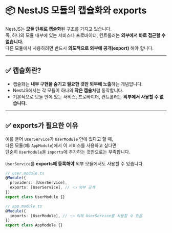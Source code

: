 # 📦 NestJS 모듈의 캡슐화와 exports
NestJS는 **모듈 단위로 캡슐화**된 구조를 가지고 있습니다.<br>
즉, 하나의 모듈 내부에 있는 서비스나 프로바이더, 컨트롤러는 **외부에서 바로 접근할 수 없습니다.**<br>
다른 모듈에서 사용하려면 반드시 **의도적으로 외부에 공개(export)** 해야 합니다.<br>

---

## ✅ 캡슐화란?
- 캡슐화는 **내부 구현을 숨기고 필요한 것만 외부에 노출**하는 개념압니다.<br>
- NestJS에서는 각 모듈이 하나의 **작은 캡슐**처럼 동작합니다.<br>
- 기본적으로 모듈 안에 있는 서비스, 프로바이더, 컨트롤러는 **외부에서 사용할 수 없습니다.**<br>

---

## ✅ exports가 필요한 이유
예를 들어 `UserService`가 `UserModule` 안에 있다고 할 때,<br>
다른 모듈(예: `AppModule`)에서 이 서비스를 사용하고 싶다면<br>
단순히 `UserModule`을 `imports`에 추가하는 것만으로는 부족합니다.<br><br>
`UserService`를 **exports에 등록해야** 외부 모듈에서도 사용할 수 있습니다.<br>
```ts 
// user.module.ts
@Module({
  providers: [UserService],
  exports: [UserService], // 👈 외부 공개
})
export class UserModule {}
```
```ts 
// app.module.ts
@Module({
  imports: [UserModule], // 👈 이제 UserService를 사용할 수 있음
})
export class AppModule {}
```
